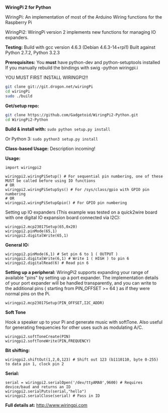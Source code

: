 **WiringPi 2 for Python**

WiringPi: An implementation of most of the Arduino Wiring
	functions for the Raspberry Pi

WiringPi2: WiringPi version 2 implements new functions for managing IO expanders.

**Testing:**
Build with gcc version 4.6.3 (Debian 4.6.3-14+rpi1)
Built against Python 2.7.2, Python 3.2.3

**Prerequisites:**
You **must** have python-dev and python-setuptools installed
If you manually rebuild the bindings with swig -python wiringpi.i

YOU MUST FIRST INSTALL WIRINGPI2!!
```bash
git clone git://git.drogon.net/wiringPi
cd wiringPi
sudo ./build
```

**Get/setup repo:**
```bash
git clone https://github.com/Gadgetoid/WiringPi2-Python.git
cd WiringPi2-Python
```

**Build & install with:**
`sudo python setup.py install`

Or Python 3:
`sudo python3 setup.py install`

**Class-based Usage:**
Description incoming!

**Usage:**

	import wiringpi2
	
	wiringpi2.wiringPiSetup() # For sequential pin numbering, one of these MUST be called before using IO functions
	# OR
	wiringpi2.wiringPiSetupSys() # For /sys/class/gpio with GPIO pin numbering
	# OR
	wiringpi2.wiringPiSetupGpio() # For GPIO pin numbering


Setting up IO expanders (This example was tested on a quick2wire board with one digital IO expansion board connected via I2C):

	wiringpi2.mcp23017Setup(65,0x20)
	wiringpi2.pinMode(65,1)
	wiringpi2.digitalWrite(65,1)

**General IO:**

	wiringpi2.pinMode(6,1) # Set pin 6 to 1 ( OUTPUT )
	wiringpi2.digitalWrite(6,1) # Write 1 ( HIGH ) to pin 6
	wiringpi2.digitalRead(6) # Read pin 6

**Setting up a peripheral:**
WiringPi2 supports expanding your range of available "pins" by setting up a port expander. The implementation details of
your port expander will be handled transparently, and you can write to the additional pins ( starting from PIN_OFFSET >= 64 )
as if they were normal pins on the Pi.

	wiringpi2.mcp23017Setup(PIN_OFFSET,I2C_ADDR)

**Soft Tone**

Hook a speaker up to your Pi and generate music with softTone. Also useful for generating frequencies for other uses such as modulating A/C.

	wiringpi2.softToneCreate(PIN)
	wiringpi2.softToneWrite(PIN,FREQUENCY)

**Bit shifting:**

	wiringpi2.shiftOut(1,2,0,123) # Shift out 123 (b1110110, byte 0-255) to data pin 1, clock pin 2

**Serial:**

	serial = wiringpi2.serialOpen('/dev/ttyAMA0',9600) # Requires device/baud and returns an ID
	wiringpi2.serialPuts(serial,"hello")
	wiringpi2.serialClose(serial) # Pass in ID

**Full details at:**
http://www.wiringpi.com
